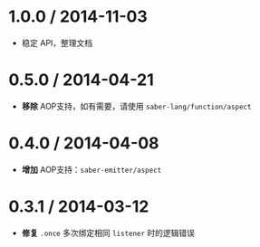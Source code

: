 
1.0.0 / 2014-11-03
==================

* 稳定 API，整理文档

0.5.0 / 2014-04-21
==================

 * **移除** AOP支持，如有需要，请使用 `saber-lang/function/aspect`

0.4.0 / 2014-04-08
==================

 * **增加** AOP支持：`saber-emitter/aspect`

0.3.1 / 2014-03-12
==================

 * **修复** `.once` 多次绑定相同 `listener` 时的逻辑错误
